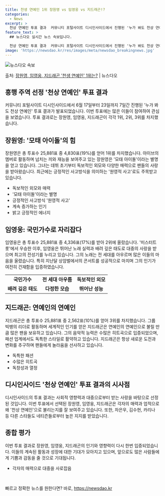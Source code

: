 ```yaml
---
title: 천생 연예인 1위 장원영 vs 임영웅 vs 지드래곤!?
categories:
  - News
excerpt: >
  천상 연예인 투표 결과  커뮤니티 포털사이트 디시인사이드에서 진행된 '누가 봐도 천상 연예인' 투표 결과가 …
feature_text: >
  ## 뉴스다오 실시간 뉴스 속보입니다.

  천상 연예인 투표 결과  커뮤니티 포털사이트 디시인사이드에서 진행된 '누가 봐도 천상 연예인' 투표 결과가 …
image: 'https://newsdao.kr/res/images/meta/newsdao_breakingnews.jpg'
---
```


![뉴스다오 속보](https://newsdao.kr/res/images/meta/newsdao_breakingnews.jpg)

<p>출처: <a href="https://newsdao.kr/4398" rel="dofollow">장원영, 임영웅, 지드래곤 '천생 연예인' 1위는?</a> | 뉴스다오</p>

<h2 data-ke-size="size26">흥행 주역 선정 '천상 연예인' 투표 결과</h2>
<p data-ke-size="size16">커뮤니티 포털사이트 디시인사이드에서 6월 17일부터 23일까지 7일간 진행된 '누가 봐도 천상 연예인' 투표 결과가 발표되었습니다. 이번 투표에는 많은 이들이 참여하여 관심을 보였습니다. 투표 결과로는 장원영, 임영웅, 지드래곤이 각각 1위, 2위, 3위를 차지했습니다.</p>

<h2 data-ke-size="size24">장원영: '모태 아이돌'의 힘</h2>
<p data-ke-size="size16">장원영은 총 투표수 25,881표 중 4,830표(19%)를 얻어 1위를 차지했습니다. 아이브의 멤버로 활동하며 넘치는 끼와 재능을 보여주고 있는 장원영은 '모태 아이돌'이라는 별명을 얻고 있습니다. 그녀는 데뷔 초기부터 독보적인 외모와 다양한 매력으로 팬들의 사랑을 받아왔습니다. 최근에는 긍정적인 사고방식을 의미하는 '원영적 사고'로도 주목받고 있습니다.</p>
<ul>
  <li>독보적인 외모와 매력</li>
  <li>'모태 아이돌'이라는 별명</li>
  <li>긍정적인 사고방식 '원영적 사고'</li>
  <li>계속 증가하는 인기</li>
  <li>밝고 긍정적인 에너지</li>
</ul>

<h2 data-ke-size="size24">임영웅: 국민가수로 자리잡다</h2>
<p data-ke-size="size16">임영웅은 총 투표수 25,881표 중 4,336표(17%)를 받아 2위에 올랐습니다. '미스터트롯'에서 우승한 이후, 임영웅은 뛰어난 노래 실력과 배려 깊은 태도로 대중의 사랑을 받으며 최고의 전성기를 누리고 있습니다. 그의 노래는 전 세대를 아우르며 많은 이들의 마음을 울렸습니다. 특히 지난달 상암벌에서의 콘서트를 성공적으로 마치며 그의 인기가 여전히 건재함을 입증하였습니다.</p>
<table>
  <tr>
    <td style="text-align: center; height: 17px;"><b>국민가수</b></td>
    <td style="text-align: center; height: 17px;"><b>전 세대 아우름</b></td>
    <td style="text-align: center; height: 17px;"><b>독보적인 외모</b></td>
  </tr>
  <tr>
    <td style="text-align: center; height: 17px;"><b>배려 깊은 태도</b></td>
    <td style="text-align: center; height: 17px;"><b>다정한 모습</b></td>
    <td style="text-align: center; height: 17px;"><b>뛰어난 성능</b></td>
  </tr>
</table>

<h2 data-ke-size="size24">지드래곤: 연예인의 연예인</h2>
<p data-ke-size="size16">지드래곤은 총 투표수 25,881표 중 2,562표(10%)를 얻어 3위를 차지했습니다. 그룹 빅뱅의 리더로 활동하며 세계적인 인기를 얻은 지드래곤은 연예인의 연예인으로 불릴 만큼 많은 팬을 보유하고 있습니다. 그의 음악적 능력은 수많은 히트곡으로 입증되었으며, 패션 업계에서도 독특한 스타일로 활약하고 있습니다. 지드래곤은 항상 새로운 도전과 변화를 추구하며 팬들에게 놀라움을 선사하고 있습니다.</p>
<ul>
  <li>독특한 패션</li>
  <li>수많은 히트곡</li>
  <li>독창성과 열정</li>
</ul>

<h2 data-ke-size="size24">디시인사이드 '천상 연예인' 투표 결과의 시사점</h2>
<p data-ke-size="size16">디시인사이드의 투표 결과는 사회적 영향력과 대중으로부터 받는 사랑을 바탕으로 선정된 것입니다. 이번 투표에서 선택된 장원영, 임영웅, 지드래곤은 각자의 매력과 업적으로 왜 '천상 연예인'으로 불리는지를 잘 보여주고 있습니다. 또한, 차은우, 김수현, 카리나 등 다른 스타들도 네티즌들로부터 높은 지지를 받았습니다.</p>

<h2 data-ke-size="size24">종합 평가</h2>
<p data-ke-size="size16">이번 투표 결과로 장원영, 임영웅, 지드래곤의 인기와 영향력이 다시 한번 입증되었습니다. 이들의 계속된 활동과 성장에 대한 기대가 모아지고 있으며, 앞으로도 많은 사람들에게 기쁨과 감동을 줄 것으로 기대됩니다.</p>
<ul>
  <li>각자의 매력으로 대중을 사로잡음</li>
</ul>

<p data-ke-size="size16">&#8203;</p> 

빠르고 정확한 뉴스를 원한다면? 바로, <a href="https://newsdao.kr" rel="dofollow">https://newsdao.kr</a>


    
